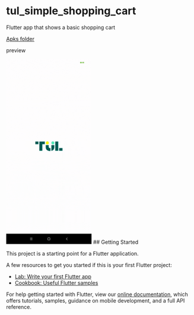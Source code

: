 # tul_simple_shopping_cart

Flutter app that shows a basic shopping cart

<a href="https://github.com/RodrigoPorras/tul_simple_shopping_cart/tree/master/apks/" download>Apks folder </a>

preview

<img src="https://github.com/RodrigoPorras/tul_simple_shopping_cart/blob/master/gif/tul_app.gif" height="500" />
## Getting Started

This project is a starting point for a Flutter application.

A few resources to get you started if this is your first Flutter project:

- [Lab: Write your first Flutter app](https://flutter.dev/docs/get-started/codelab)
- [Cookbook: Useful Flutter samples](https://flutter.dev/docs/cookbook)

For help getting started with Flutter, view our
[online documentation](https://flutter.dev/docs), which offers tutorials,
samples, guidance on mobile development, and a full API reference.
